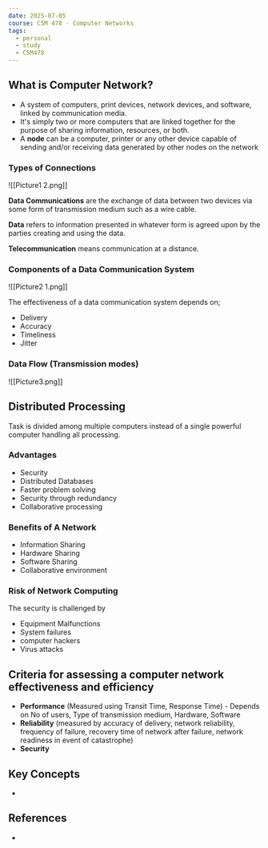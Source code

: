 ```yaml
---
date: 2025-07-05
course: CSM 478 - Computer Networks
tags:
  - personal
  - study
  - CSM478
---
```


## **What is Computer Network?**

- A system of computers, print devices, network devices, and software, linked by communication media.
- It's simply two or more computers that are linked together for the purpose of sharing information, resources, or both.
- A **node** can be a computer, printer or any other device capable of sending and/or receiving data generated by other nodes on the network

### **Types of Connections**

![[Picture1 2.png]]


**Data Communications** are the exchange of data between two devices via some form of transmission medium such as a wire cable. 

**Data** refers to information presented in whatever form is agreed upon by the parties creating and using the data.

**Telecommunication** means communication at a distance.

### **Components of a Data Communication System**

![[Picture2 1.png]]

The effectiveness of a data communication system depends on;
- Delivery
- Accuracy
- Timeliness
- Jitter

### **Data Flow (Transmission modes)**

![[Picture3.png]]



## **Distributed Processing**

Task is divided among multiple computers instead of a single powerful computer handling all processing.

### **Advantages**

- Security
- Distributed Databases
- Faster problem solving
- Security through redundancy
- Collaborative processing


### **Benefits of  A Network**

- Information Sharing
- Hardware Sharing
- Software Sharing
- Collaborative environment

### **Risk of Network Computing**

The security is challenged by
- Equipment Malfunctions
- System failures
- computer hackers
- Virus attacks

## **Criteria for assessing a computer network effectiveness and efficiency**

- **Performance** (Measured using Transit Time, Response Time) - Depends on No of users, Type of transmission medium, Hardware, Software
- **Reliability** (measured by accuracy of delivery, network reliability, frequency of failure, recovery time of network after failure, network readiness in event of catastrophe)
- **Security** 




























## **Key Concepts**

-

## **References**

-
